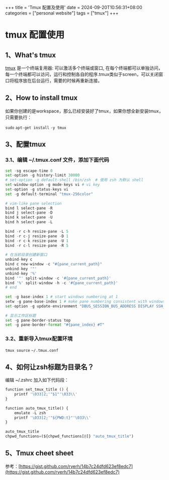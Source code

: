 +++
title = 'Tmux 配置及使用'
date = 2024-09-20T10:56:31+08:00
categories = ["personal website"]
tags = ["tmux"] 
+++


# tmux 配置使用

## 1、What's tmux

[tmux](http://tmux.github.io/) 是一个终端复用器: 可以激活多个终端或窗口, 在每个终端都可以单独访问，每一个终端都可以访问，运行和控制各自的程序.tmux类似于screen，可以关闭窗口将程序放在后台运行，需要的时候再重新连接。

## 2、How to install tmux

如果你创建的是workspace，那么已经安装好了tmux，如果你想全新安装tmux，只需要执行：

`sudo` `apt-get install` `-y tmux`

## 3、配置tmux

### **3.1、编辑 ~/.tmux.conf 文件，添加下面代码**

```python
set -sg escape-time 0
set-option -g history-limit 30000
# set-option -g default-shell /bin/zsh  # 使用 zsh 为默认 shell
set-window-option -g mode-keys vi # vi key
set-option -g status-keys vi
set -g default-terminal "tmux-256color"
  
# vim-like pane selection
bind l select-pane -R
bind j select-pane -D
bind k select-pane -U
bind h select-pane -L
  
bind -r c-h resize-pane -L 5
bind -r c-j resize-pane -D 1
bind -r c-k resize-pane -U 1
bind -r c-l resize-pane -R 5
  
# 在当前目录创建新窗口
unbind-key c
bind c new-window -c "#{pane_current_path}"
unbind-key '"'
unbind-key '%'
bind '"' split-window -c '#{pane_current_path}'
bind '%' split-window -h -c '#{pane_current_path}'
# end
  
set -g base-index 1 # start windows numbering at 1
setw -g pane-base-index 1 # make pane numbering consistent with windows
set-option -g update-environment "DBUS_SESSION_BUS_ADDRESS DISPLAY SSH_ASKPASS SSH_AUTH_SOCK SSH_AGENT_PID SSH_CONNECTION WINDOWID XAUTHORITY"
  
# 显示工作区标题
set -g pane-border-status top
set -g pane-border-format "#{pane_index} #T"
```

### **3.2、重新导入tmux配置环境**

`tmux source` `~/.tmux.conf`

## 4、如何让zsh标题为目录名？

编辑 ~/.zshrc 加入如下代码段：

```python
function set_tmux_title () {
    printf '\033]2;'"$1"'\033\\'
}
  
function auto_tmux_title() {
    emulate -L zsh
    printf '\033]2;'"${PWD:t}"'\033\\'
}
  
auto_tmux_title
chpwd_functions=(${chpwd_functions[@]} "auto_tmux_title")
```

## 5、Tmux cheet sheet

参考：[https://gist.github.com/ryerh/14b7c24dfd623ef8edc7](https://gist.github.com/ryerh/14b7c24dfd623ef8edc7)
